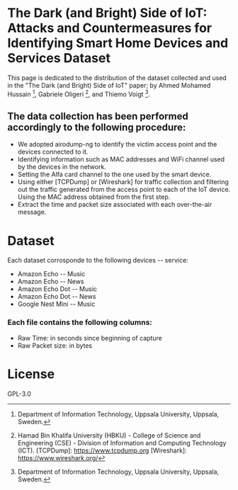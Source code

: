 # The Dark (and Bright) Side of IoT: Attacks and Countermeasures for Identifying Smart Home Devices and Services Dataset

This page is dedicated to the distribution of the dataset collected and used in the "The Dark (and Bright) Side of IoT" paper; by Ahmed Mohamed Hussain [^1], Gabriele Oligeri [^2], and Thiemo Voigt [^1].

## The data collection has been performed accordingly to the following procedure:
- We adopted airodump-ng to identify the victim access point and the devices connected to it. 
- Identifying information such as MAC addresses and WiFi channel used by the devices in the network.
- Setting the Alfa card channel to the one used by the smart device.
- Using either [TCPDump] or [Wireshark] for traffic collection and filtering out the traffic generated from the access point to each of the IoT device. Using the MAC address obtained from the first step.
- Extract the time and packet size associated with each over-the-air message.

# Dataset 
Each dataset corrosponde to the following devices -- service:
- Amazon Echo -- Music
- Amazon Echo -- News
- Amazon Echo Dot -- Music
- Amazon Echo Dot -- News
- Google Nest Mini -- Music

### Each file contains the following columns:

- Raw Time: in seconds since beginning of capture
- Raw Packet size: in bytes

# License
GPL-3.0

[^1]: Department of Information Technology, Uppsala University, Uppsala, Sweden.
[^2]: Hamad Bin Khalifa University (HBKU) - College of Science and Engineering (CSE) - Division of Information and Computing Technology (ICT).
[TCPDump]: <https://www.tcpdump.org>
[Wireshark]: <https://www.wireshark.org/>

